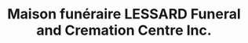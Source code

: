 ---
title: "Maison funéraire LESSARD Funeral and Cremation Centre Inc."
url: /timmins/maison-funeraire-lessard-funeral-and-cremation-centre-inc/
shop: Bestattungen
---